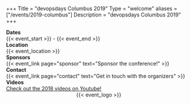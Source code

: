 +++
Title = "devopsdays Columbus 2019"
Type = "welcome"
aliases = ["/events/2019-columbus"]
Description = "devopsdays Columbus 2019"
+++

<div class = "row">
  <div class = "col-md-2">
    <strong>Dates</strong>
  </div>
  <div class = "col-md-8">
    {{< event_start >}} - {{< event_end >}}
  </div>
</div>

<div class = "row">
  <div class = "col-md-2">
    <strong>Location</strong>
  </div>
  <div class = "col-md-8">
    {{< event_location >}}
  </div>
</div>

<!-- <div class = "row">
  <div class = "col-md-2">
    <strong>Program</strong>
  </div>
  <div class = "col-md-8">
    View the {{< event_link page="program" text="program." >}}
  </div>
</div> -->

<!-- <div class = "row">
  <div class = "col-md-2">
    <strong>Speakers</strong>
  </div>
  <div class = "col-md-8">
    Check out the {{< event_link page="speakers" text="speakers!" >}}
  </div>
</div> -->

<div class = "row">
  <div class = "col-md-2">
    <strong>Sponsors</strong>
  </div>
  <div class = "col-md-8">
    {{< event_link page="sponsor" text="Sponsor the conference!" >}}
  </div>
</div>

<div class = "row">
  <div class = "col-md-2">
    <strong>Contact</strong>
  </div>
  <div class = "col-md-8">
    {{< event_link page="contact" text="Get in touch with the organizers" >}}
  </div>
</div>

<div class = "row">
  <div class = "col-md-2">
    <strong>Videos</strong>
  </div>
  <div class = "col-md-8">
    <a href="https://www.youtube.com/channel/UCUOAwmKgK1frEKoa-KOrYxg">Check out the 2018 videos on Youtube!</a>
  </div>
</div>

<div style="text-align:center;">
  {{< event_logo >}}
</div>
<br />


<!-- Uncomment if you added your city twitter name -->
<!--
{{< event_twitter >}}
-->




